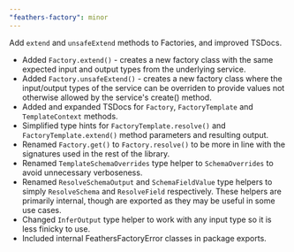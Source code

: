 ```yaml
---
"feathers-factory": minor
---
```


Add `extend` and `unsafeExtend` methods to Factories, and improved TSDocs. 

- Added `Factory.extend()` - creates a new factory class with the same expected input and output types from the underlying service.
- Added `Factory.unsafeExtend()` - creates a new factory class where the input/output types of the service can be overriden to provide values not otherwise allowed by the service's create() method.
- Added and expanded TSDocs for `Factory`, `FactoryTemplate` and `TemplateContext` methods.
- Simplified type hints for `FactoryTemplate.resolve()` and `FactoryTemplate.extend()` method parameters and resulting output. 
- Renamed `Factory.get()` to `Factory.resolve()` to be more in line with the signatures used in the rest of the library.
- Renamed `TemplateSchemaOverrides` type helper to `SchemaOverrides` to avoid unnecessary verboseness.
- Renamed `ResolveSchemaOutput` and `SchemaFieldValue` type helpers to simply `ResolveSchema` and `ResolveField` respectively. These helpers are primarily internal, though are exported as they may be useful in some use cases. 
- Changed `InferOutput` type helper to work with any input type so it is less finicky to use.
- Included internal FeathersFactoryError classes in package exports.
